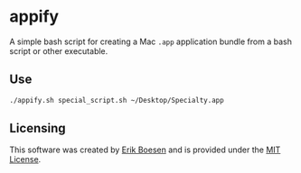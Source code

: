# appify
A simple bash script for creating a Mac `.app` application bundle from a bash script or other executable.

## Use
```sh
./appify.sh special_script.sh ~/Desktop/Specialty.app
```

## Licensing
This software was created by [Erik Boesen](https://github.com/ErikBoesen) and is provided under the [MIT License](LICENSE).
